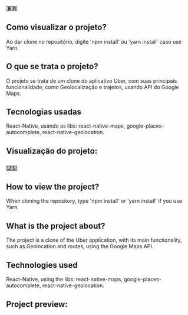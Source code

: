 ### 🇧🇷

## Como visualizar o projeto?
Ao dar clone no repositório, digite 'npm install' ou 'yarn install' caso use Yarn.

## O que se trata o projeto?
O projeto se trata de um clone do aplicativo Uber, com suas principais funcionalidade, como Geolocalização e trajetos, usando API do Google Maps.

## Tecnologias usadas
React-Native, usando as libs: react-native-maps, google-places-autocomplete, react-native-geolocation.

## Visualização do projeto:



### 🇺🇸

## How to view the project?
When cloning the repository, type 'npm install' or 'yarn install' if you use Yarn.

## What is the project about?
The project is a clone of the Uber application, with its main functionality, such as Geolocation and routes, using the Google Maps API.

## Technologies used
React-Native, using the libs: react-native-maps, google-places-autocomplete, react-native-geolocation.

## Project preview:



